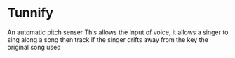 # Tunnify
An automatic pitch senser
This allows the input of voice, it allows a singer to sing along a song then track if the singer drifts away from the key the original song used
